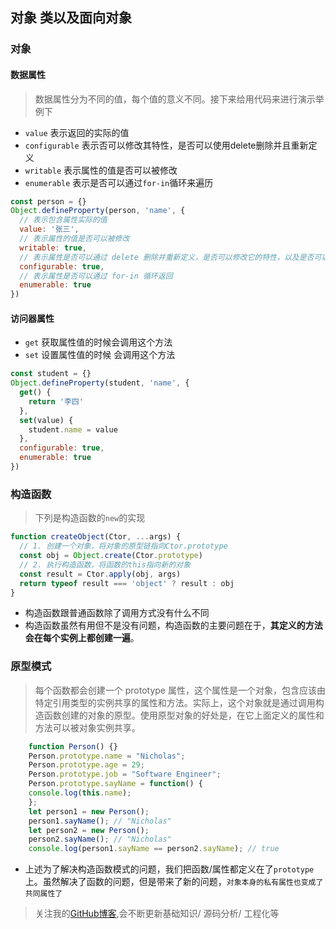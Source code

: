 ## 对象 类以及面向对象

### 对象
#### 数据属性
> 数据属性分为不同的值，每个值的意义不同。接下来给用代码来进行演示举例下
- `value` 表示返回的实际的值
- `configurable` 表示否可以修改其特性，是否可以使用delete删除并且重新定义
- `writable` 表示属性的值是否可以被修改
- `enumerable` 表示是否可以通过`for-in`循环来遍历
```js
const person = {}
Object.defineProperty(person, 'name', {
  // 表示包含属性实际的值
  value: '张三',
  // 表示属性的值是否可以被修改
  writable: true,
  // 表示属性是否可以通过 delete 删除并重新定义，是否可以修改它的特性，以及是否可以把它改为访问器属性
  configurable: true,
  // 表示属性是否可以通过 for-in 循环返回
  enumerable: true
})
```

#### 访问器属性
- `get` 获取属性值的时候会调用这个方法
- `set` 设置属性值的时候 会调用这个方法
```js
const student = {}
Object.defineProperty(student, 'name', {
  get() {
    return '李四'
  },
  set(value) {
    student.name = value
  },
  configurable: true,
  enumerable: true
})
```

### 构造函数
> 下列是构造函数的`new`的实现
```js
function createObject(Ctor, ...args) {
  // 1. 创建一个对象，将对象的原型链指向Ctor.prototype
  const obj = Object.create(Ctor.prototype)
  // 2. 执行构造函数，将函数的this指向新的对象
  const result = Ctor.apply(obj, args)
  return typeof result === 'object' ? result : obj
}
```
- 构造函数跟普通函数除了调用方式没有什么不同
- 构造函数虽然有用但不是没有问题，构造函数的主要问题在于，**其定义的方法会在每个实例上都创建一遍**。

### 原型模式
> 每个函数都会创建一个 prototype 属性，这个属性是一个对象，包含应该由特定引用类型的实例共享的属性和方法。实际上，这个对象就是通过调用构造函数创建的对象的原型。使用原型对象的好处是，在它上面定义的属性和方法可以被对象实例共享。
```js
    function Person() {} 
    Person.prototype.name = "Nicholas"; 
    Person.prototype.age = 29; 
    Person.prototype.job = "Software Engineer"; 
    Person.prototype.sayName = function() { 
    console.log(this.name); 
    }; 
    let person1 = new Person(); 
    person1.sayName(); // "Nicholas" 
    let person2 = new Person(); 
    person2.sayName(); // "Nicholas" 
    console.log(person1.sayName == person2.sayName); // true
```
- 上述为了解决构造函数模式的问题，我们把函数/属性都定义在了`prototype`上。虽然解决了函数的问题，但是带来了新的问题，`对象本身的私有属性也变成了共同属性了`

> 关注我的[GitHub博客](https://github.com/a572251465/my-blog),会不断更新基础知识/ 源码分析/ 工程化等